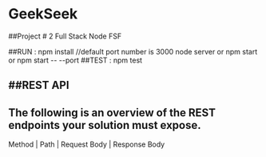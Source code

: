# GeekSeek
##Project # 2 Full Stack Node FSF

##RUN :
  npm install
  //default port number is 3000
  node server
  or
  npm start
  or
  npm start --  --port <port>
##TEST :
  npm test

##REST API
-----------------------------------------------------------------------------
The following is an overview of the REST endpoints your solution must expose.
------------------------------------------------------------------------------
Method | Path                    |  Request Body          | Response Body

